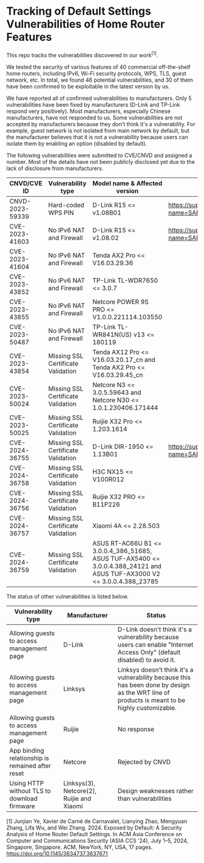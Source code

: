 # Tracking of Default Settings Vulnerabilities of Home Router Features

This repo tracks the vulnerabilities discovered in our work<sup>[1]</sup>.

We tested the security of various features of 40 commercial off-the-shelf home routers, including IPv6, Wi-Fi security protocols, WPS, TLS, guest network, etc.
In total, we found 46 potential vulnerabilities, and 30 of them have been confirmed to be exploitable in the latest version by us.

We have reported all of confirmed vulnerabilities to manufacturers. Only 5 vulnerabilities have been fixed by manufacturers (D-Link and TP-Link respond very positively). Most manufacturers, especially Chinese manufacturers, have not responded to us. Some vulnerabilities are not accepted by manufacturers because they don't think it's a vulnerability. For example, guest network is not isolated from main network by default, but the manufacturer believes that it is not a vulnerability because users can isolate them by enabling an option (disabled by default).

The following vulnerabilities were submitted to CVE/CNVD and assigned a number. Most of the details have not been publicly disclosed yet due to the lack of disclosure from manufacturers.

CNVD/CVE ID  |  Vulnerability type  |  Model name  &  Affected version  |  Vulnerability Disclosure
  ----       |  ----                |  ----                             |  ----
CNVD-2023-59339 | Hard-coded WPS PIN | D-Link R15 <= v1.08B01 | https://supportannouncement.us.dlink.com/announcement/publication.aspx?name=SAP10330
CVE-2023-41603 | No IPv6 NAT and Firewall | D-Link R15 <= v1.08.02 | https://supportannouncement.us.dlink.com/announcement/publication.aspx?name=SAP10347
CVE-2023-41604 | No IPv6 NAT and Firewall | Tenda AX2 Pro <= V16.03.29.36 | 
CVE-2023-43852 | No IPv6 NAT and Firewall | TP-Link TL-WDR7650 <= 3.0.7 |
CVE-2023-43855 | No IPv6 NAT and Firewall | Netcore POWER 9S PRO <= V1.0.0.221114.103550 |
CVE-2023-50487 | No IPv6 NAT and Firewall | TP-Link TL-WR841N(US) v13 <= 180119 |
CVE-2023-43854 | Missing SSL Certificate Validation | Tenda AX12 Pro <= V16.03.20.17_cn and Tenda AX2 Pro <= V16.03.29.45_cn |
CVE-2023-50024 | Missing SSL Certificate Validation | Netcore N3 <= 3.0.5.59643 and Netcore N30 <= 1.0.1.230406.171444 |
CVE-2023-50025 | Missing SSL Certificate Validation | Ruijie X32 Pro <= 1.203.1614 |
CVE-2024-36755 | Missing SSL Certificate Validation | D-Link DIR-1950 <= 1.13B01 | https://supportannouncement.us.dlink.com/security/publication.aspx?name=SAP10401
CVE-2024-36758 | Missing SSL Certificate Validation | H3C NX15 <= V100R012 | 
CVE-2024-36756 | Missing SSL Certificate Validation | Ruijie X32 PRO <= B11P226 |
CVE-2024-36757 | Missing SSL Certificate Validation | Xiaomi 4A <= 2.28.503 |
CVE-2024-36759 | Missing SSL Certificate Validation | ASUS RT-AC66U B1 <= 3.0.0.4_386_51685, ASUS TUF-AX5400 <= 3.0.0.4.388_24121 and ASUS TUF-AX3000 V2 <= 3.0.0.4.388_23785 |

The status of other vulnerabilities is listed below.

Vulnerability type  |  Manufacturer  |  Status
  ----              |  ----          |  ----
Allowing guests to access management page | D-Link | D-Link doesn't think it's a vulnerability because users can enable "Internet Access Only" (default disabled) to avoid it.
Allowing guests to access management page | Linksys | Linksys doesn't think it's a vulnerability because this has been done by design as the WRT line of products is meant to be highly customizable.
Allowing guests to access management page | Ruijie | No response
App binding relationship is remained after reset | Netcore | Rejected by CNVD
Using HTTP without TLS to download firmware | Linksys(3), Netcore(2), Ruijie and Xiaomi| Design weaknesses rather than vulnerabilities

[1] Junjian Ye, Xavier de Carné de Carnavalet, Lianying Zhao, Mengyuan Zhang, Lifa Wu, and Wei Zhang. 2024. Exposed by Default: A Security Analysis of Home Router Default Settings. In ACM Asia Conference on Computer and Communications Security (ASIA CCS ’24), July 1–5, 2024, Singapore, Singapore. ACM, NewYork, NY, USA, 17 pages. https://doi.org/10.1145/3634737.3637671
